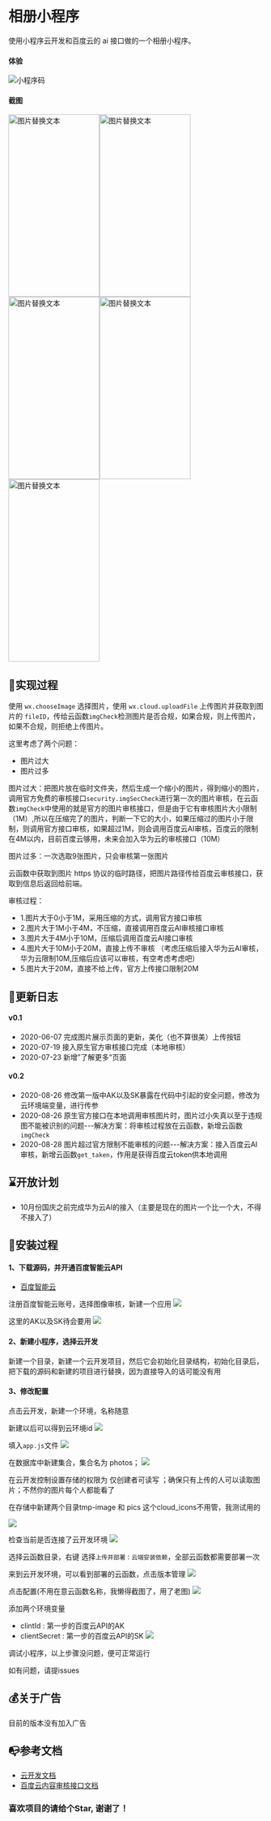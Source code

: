 # 相册小程序

使用小程序云开发和百度云的 ai 接口做的一个相册小程序。


#### 体验

![小程序码](https://pcdn.wxiou.cn//20200909112453.jpg)


#### 截图
<img src="https://pcdn.wxiou.cn//20200909113101.jpg" alt="图片替换文本" width="180" height="360" align="bottom" /><img src="https://pcdn.wxiou.cn//20200909113132.jpg" alt="图片替换文本" width="180" height="360" align="bottom" /><img src="https://pcdn.wxiou.cn//20200909113157.jpg" alt="图片替换文本" width="180" height="360" align="bottom" /><img src="https://pcdn.wxiou.cn//20200909113313.jpg" alt="图片替换文本" width="180" height="360" align="bottom" /><img src="https://pcdn.wxiou.cn//20200909113339.jpg" alt="图片替换文本" width="180" height="360" align="bottom" />


## 🌺实现过程

使用 `wx.chooseImage` 选择图片，使用 `wx.cloud.uploadFile` 上传图片并获取到图片的 `fileID`，传给云函数`imgCheck`检测图片是否合规，如果合规，则上传图片，如果不合规，则拒绝上传图片。

这里考虑了两个问题：
* 图片过大
* 图片过多

图片过大：把图片放在临时文件夹，然后生成一个缩小的图片，得到缩小的图片，调用官方免费的审核接口`security.imgSecCheck`进行第一次的图片审核，在云函数`imgCheck`中使用的就是官方的图片审核接口，但是由于它有审核图片大小限制（1M）,所以在压缩完了的图片，判断一下它的大小，如果压缩过的图片小于限制，则调用官方接口审核，如果超过1M，则会调用百度云AI审核，百度云的限制在4M以内，目前百度云够用，未来会加入华为云的审核接口（10M）

图片过多：一次选取9张图片，只会审核第一张图片

云函数中获取到图片 https 协议的临时路径，把图片路径传给百度云审核接口，获取到信息后返回给前端。


审核过程：
* 1.图片大于0小于1M，采用压缩的方式，调用官方接口审核
* 2.图片大于1M小于4M，不压缩，直接调用百度云AI审核接口审核
* 3.图片大于4M小于10M，压缩后调用百度云AI接口审核
* 4.图片大于10M小于20M，直接上传不审核 （考虑压缩后接入华为云AI审核，华为云限制10M,压缩后应该可以审核，有空考虑考虑吧）
* 5.图片大于20M，直接不给上传，官方上传接口限制20M


## 🎁更新日志

#### v0.1
* 2020-06-07 完成图片展示页面的更新，美化（也不算很美）上传按钮
* 2020-07-19 接入原生官方审核接口完成（本地审核）
* 2020-07-23 新增”了解更多“页面

#### v0.2
* 2020-08-26 修改第一版中AK以及SK暴露在代码中引起的安全问题，修改为云环境端变量，进行传参
* 2020-08-26 原生官方接口在本地调用审核图片时，图片过小失真以至于违规图不能被识别的问题---解决方案：将审核过程放在云函数，新增云函数`imgCheck`
* 2020-08-28 图片超过官方限制不能审核的问题---解决方案：接入百度云AI审核，新增云函数`get_taken`，作用是获得百度云token供本地调用



## ⌛开放计划

* 10月份国庆之前完成华为云AI的接入（主要是现在的图片一个比一个大，不得不接入了）



## 🔨安装过程
#### 1、下载源码，并开通百度智能云API
- [百度智能云](https://cloud.baidu.com/)

注册百度智能云账号，选择图像审核，新建一个应用
![](https://pcdn.wxiou.cn//20200826132425.png)


这里的AK以及SK待会要用
![](https://pcdn.wxiou.cn//20200826132625.png)

#### 2、新建小程序，选择云开发
新建一个目录，新建一个云开发项目，然后它会初始化目录结构，初始化目录后，把下载的源码和新建的项目进行替换，因为直接导入的话可能没有用


#### 3、修改配置
点击云开发，新建一个环境，名称随意


新建以后可以得到云环境id
![](https://pcdn.wxiou.cn//20200909124622.png)

填入`app.js`文件
![](https://pcdn.wxiou.cn//20200909121430.png)

在数据库中新建集合，集合名为 photos；
![](https://pcdn.wxiou.cn//20200909122632.png)

在云开发控制设置存储的权限为 仅创建者可读写 ；确保只有上传的人可以读取图片；不然你的图片每个人都能看了


在存储中新建两个目录tmp-image 和 pics   这个cloud_icons不用管，我测试用的

![](https://pcdn.wxiou.cn//20200909122432.png)



检查当前是否连接了云开发环境
![](https://pcdn.wxiou.cn//20200909122725.png)

选择云函数目录，右键 选择`上传并部署：云端安装依赖`，全部云函数都需要部署一次


来到云开发环境，可以看到部署的云函数，点击版本管理
![](https://pcdn.wxiou.cn//20200909122837.png)

点击配置(不用在意云函数名称，我懒得截图了，用了老图)
![](https://pcdn.wxiou.cn//20200826135021.png)


添加两个环境变量
* clintId : 第一步的百度云API的AK
* clientSecret : 第一步的百度云API的SK
![](https://pcdn.wxiou.cn//20200826135148.png)


调试小程序，以上步骤没问题，便可正常运行

如有问题，请提issues


## 💰关于广告

目前的版本没有加入广告



## 📭参考文档

- [云开发文档](https://developers.weixin.qq.com/miniprogram/dev/wxcloud/basis/getting-started.html)
- [百度云内容审核接口文档](https://ai.baidu.com/ai-doc/ANTIPORN/Jk3h6x8t2)


### 喜欢项目的请给个Star, 谢谢了！
